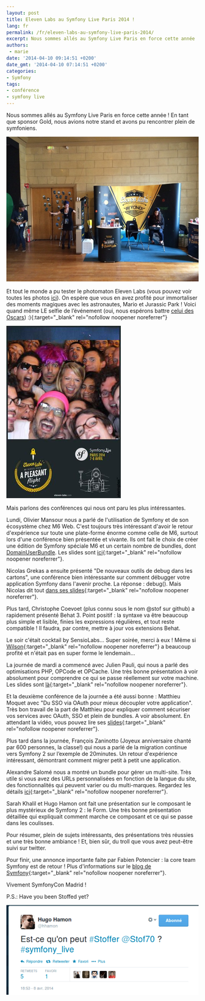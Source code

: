 ```yaml
---
layout: post
title: Eleven Labs au Symfony Live Paris 2014 !
lang: fr
permalink: /fr/eleven-labs-au-symfony-live-paris-2014/
excerpt: Nous sommes allés au Symfony Live Paris en force cette année ! En tant que sponsor Gold, nous avions notre stand et avons pu rencontrer plein de symfoniens.
authors:
 - marie
date: '2014-04-10 09:14:51 +0200'
date_gmt: '2014-04-10 07:14:51 +0200'
categories:
- Symfony
tags:
- conférence
- symfony live
---
```


Nous sommes allés au Symfony Live Paris en force cette année ! En tant que sponsor Gold, nous avions notre stand et avons pu rencontrer plein de symfoniens.

![photo 2](/assets/2014-04-10-eleven-labs-au-symfony-live-paris-2014/photo-2.jpg)

Et tout le monde a pu tester le photomaton Eleven Labs (vous pouvez voir toutes les photos [ici](https://www.facebook.com/11Labs)).  On espère que vous en avez profité pour immortaliser des moments magiques avec les astronautes, Mario et Jurassic Park ! Voici quand même LE selfie de l’événement (oui, nous espérons battre [celui des Oscars](http://i.cbc.ca/1.2571222.1394724679!/fileImage/httpImage/image.jpg_gen/derivatives/16x9_620/ellen-degeneres-s-oscar-selfie.jpg))  :){:target="_blank" rel="nofollow noopener noreferrer"}

![BkpLVSjIUAAHEBA](/assets/2014-04-10-eleven-labs-au-symfony-live-paris-2014/bkplvsjiuaaheba.jpg)

Mais parlons des conférences qui nous ont paru les plus intéressantes.

Lundi, Olivier Mansour nous a parlé de l'utilisation de Symfony et de son écosystème chez M6 Web. C'est toujours très intéressant d'avoir le retour d'expérience sur toute une plate-forme énorme comme celle de M6, surtout lors d'une conférence bien présentée et vivante. Ils ont fait le choix de créer une édition de Symfony spéciale M6 et un certain nombre de bundles, dont [DomainUserBundle](https://github.com/M6Web/DomainUserBundle). Les slides sont [ici](https://fr.slideshare.net/oliviermansour/symfony-la-tl){:target="_blank" rel="nofollow noopener noreferrer"}.

Nicolas Grekas a ensuite présenté "De nouveaux outils de debug dans les cartons", une conférence bien intéressante sur comment débugger votre application Symfony dans l'avenir proche. La réponse : debug(). Mais Nicolas dit tout [dans ses slides](https://speakerdeck.com/nicolasgrekas/debug-plus-symfony){:target="_blank" rel="nofollow noopener noreferrer"}.

Plus tard, Christophe Coevoet (plus connu sous le nom @stof sur github) a rapidement présenté Behat 3. Point positif : la syntaxe va être beaucoup plus simple et lisible, finies les expressions régulières, et tout reste compatible ! Il faudra, par contre, mettre à jour vos extensions Behat.

Le soir c'était cocktail by SensioLabs... Super soirée, merci à eux ! Même si [Wilson](https://twitter.com/Eleven_Wilson/status/453885147767533568){:target="_blank" rel="nofollow noopener noreferrer"} a beaucoup profité et n'était pas en super forme le lendemain...

La journée de mardi a commencé avec Julien Pauli, qui nous a parlé des optimisations PHP, OPCode et OPCache. Une très bonne présentation à voir absolument pour comprendre ce qui se passe réellement sur votre machine. Les slides sont [là](http://fr.slideshare.net/jpauli/yoopee-cache-op-cache-internals){:target="_blank" rel="nofollow noopener noreferrer"}.

Et la deuxième conférence de la journée a été aussi bonne : Matthieu Moquet avec "Du SSO via OAuth pour mieux découpler votre application". Très bon travail de la part de Matthieu pour expliquer comment sécuriser vos services avec OAuth, SSO et plein de bundles. A voir absolument. En attendant la vidéo, vous pouvez lire ses [slides](http://moquet.net/talks/symfony-live-2014/){:target="_blank" rel="nofollow noopener noreferrer"}.

Plus tard dans la journée, François Zaninotto (Joyeux anniversaire chanté par 600 personnes, la classe!) qui nous a parlé de la migration continue vers Symfony 2 sur l’exemple de 20minutes. Un retour d'expérience intéressant, démontrant comment migrer petit à petit une application.

Alexandre Salomé nous a montré un bundle pour gérer un multi-site. Très utile si vous avez des URLs personnalisées en fonction de la langue du site, des fonctionnalités qui peuvent varier ou du multi-marques. Regardez les détails [ici](https://github.com/alexandresalome/multisite-bundle){:target="_blank" rel="nofollow noopener noreferrer"}.

Sarah Khalil et Hugo Hamon ont fait une présentation sur le composant le plus mystérieux de Symfony 2 : le Form. Une très bonne présentation détaillée qui expliquait comment marche ce composant et ce qui se passe dans les coulisses.

Pour résumer, plein de sujets intéressants, des présentations très réussies et une très bonne ambiance ! Et, bien sûr, du troll que vous avez peut-être suivi sur twitter.

Pour finir, une annonce importante faite par Fabien Potencier : la core team Symfony est de retour ! Plus d'informations sur le [blog de Symfony](http://symfony.com/blog/the-symfony-core-team-is-back){:target="_blank" rel="nofollow noopener noreferrer"}.

Vivement SymfonyCon Madrid !

P.S.: Have you been Stoffed yet?

![You've been Stoffed!](/assets/2014-04-10-eleven-labs-au-symfony-live-paris-2014/stoffed.png)
